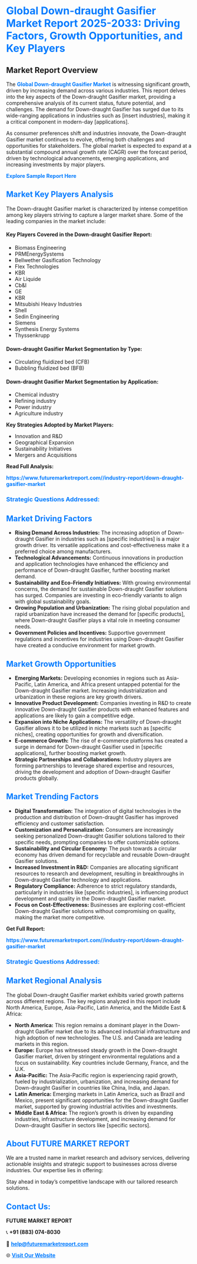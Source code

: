 <h1 style="color: #007BFF;">Global Down-draught Gasifier Market Report 2025-2033: Driving Factors, Growth Opportunities, and Key Players</h1>

<section id="overview">
<h2>Market Report Overview</h2>
<p>The <a href="https://www.futuremarketreport.com//industry-report/down-draught-gasifier-market" style="color: #007BFF; text-decoration: none;"><strong>Global Down-draught Gasifier Market</strong></a> is witnessing significant growth, driven by increasing demand across various industries. This report delves into the key aspects of the Down-draught Gasifier market, providing a comprehensive analysis of its current status, future potential, and challenges. The demand for Down-draught Gasifier has surged due to its wide-ranging applications in industries such as [insert industries], making it a critical component in modern-day [applications].</p>
<p>As consumer preferences shift and industries innovate, the Down-draught Gasifier market continues to evolve, offering both challenges and opportunities for stakeholders. The global market is expected to expand at a substantial compound annual growth rate (CAGR) over the forecast period, driven by technological advancements, emerging applications, and increasing investments by major players.</p>
</section>

<section id="overview">
<p><a href="https://www.futuremarketreport.com//request-sample/reportId=92399" style="color: #007BFF; text-decoration: none;"><strong>Explore Sample Report Here</strong></a></p>
</section>

<section id="key-players">
<h2 style="color: #007BFF;">Market Key Players Analysis</h2>
<p>The Down-draught Gasifier market is characterized by intense competition among key players striving to capture a larger market share. Some of the leading companies in the market include:</p>
<h4>Key Players Covered in the Down-draught Gasifier Report:</h4>
<ul><li>Biomass Engineering</li><li>PRMEnergySystems</li><li>Bellwether Gasification Technology</li><li>Flex Technologies</li><li>KBR</li><li>Air Liquide</li><li>Cb&amp;I</li><li>GE</li><li>KBR</li><li>Mitsubishi Heavy Industries</li><li>Shell</li><li>Sedin Engineering</li><li>Siemens</li><li>Synthesis Energy Systems</li><li>Thyssenkrupp</li></ul>
<h4>Down-draught Gasifier Market Segmentation by Type:</h4>
<ul><li>Circulating fluidized bed (CFB)</li><li>Bubbling fluidized bed (BFB)</li></ul>

<h4>Down-draught Gasifier Market Segmentation by Application:</h4>
<ul><li>Chemical industry</li><li>Refining industry</li><li>Power industry</li><li>Agriculture industry</li></ul>
<p><strong>Key Strategies Adopted by Market Players:</strong></p>
<ul>
<li>Innovation and R&D</li>
<li>Geographical Expansion</li>
<li>Sustainability Initiatives</li>
<li>Mergers and Acquisitions</li>
</ul>
</section>

<section>
<p><strong>Read Full Analysis: </strong></p><a href="https://www.futuremarketreport.com//industry-report/down-draught-gasifier-market" style="color: #007BFF; text-decoration: none;"><strong>https://www.futuremarketreport.com//industry-report/down-draught-gasifier-market</strong></a>
<h3 style="color: #007BFF;">Strategic Questions Addressed:</h3>
</section>

<section id="driving-factors">
<h2 style="color: #007BFF;">Market Driving Factors</h2>
<ul>
<li><strong>Rising Demand Across Industries:</strong> The increasing adoption of Down-draught Gasifier in industries such as [specific industries] is a major growth driver. Its versatile applications and cost-effectiveness make it a preferred choice among manufacturers.</li>
<li><strong>Technological Advancements:</strong> Continuous innovations in production and application technologies have enhanced the efficiency and performance of Down-draught Gasifier, further boosting market demand.</li>
<li><strong>Sustainability and Eco-Friendly Initiatives:</strong> With growing environmental concerns, the demand for sustainable Down-draught Gasifier solutions has surged. Companies are investing in eco-friendly variants to align with global sustainability goals.</li>
<li><strong>Growing Population and Urbanization:</strong> The rising global population and rapid urbanization have increased the demand for [specific products], where Down-draught Gasifier plays a vital role in meeting consumer needs.</li>
<li><strong>Government Policies and Incentives:</strong> Supportive government regulations and incentives for industries using Down-draught Gasifier have created a conducive environment for market growth.</li>
</ul>
</section>

<section id="growth-opportunities">
<h2 style="color: #007BFF;">Market Growth Opportunities</h2>
<ul>
<li><strong>Emerging Markets:</strong> Developing economies in regions such as Asia-Pacific, Latin America, and Africa present untapped potential for the Down-draught Gasifier market. Increasing industrialization and urbanization in these regions are key growth drivers.</li>
<li><strong>Innovative Product Development:</strong> Companies investing in R&D to create innovative Down-draught Gasifier products with enhanced features and applications are likely to gain a competitive edge.</li>
<li><strong>Expansion into Niche Applications:</strong> The versatility of Down-draught Gasifier allows it to be utilized in niche markets such as [specific niches], creating opportunities for growth and diversification.</li>
<li><strong>E-commerce Growth:</strong> The rise of e-commerce platforms has created a surge in demand for Down-draught Gasifier used in [specific applications], further boosting market growth.</li>
<li><strong>Strategic Partnerships and Collaborations:</strong> Industry players are forming partnerships to leverage shared expertise and resources, driving the development and adoption of Down-draught Gasifier products globally.</li>
</ul>
</section>

<section id="trending-factors">
<h2 style="color: #007BFF;">Market Trending Factors</h2>
<ul>
<li><strong>Digital Transformation:</strong> The integration of digital technologies in the production and distribution of Down-draught Gasifier has improved efficiency and customer satisfaction.</li>
<li><strong>Customization and Personalization:</strong> Consumers are increasingly seeking personalized Down-draught Gasifier solutions tailored to their specific needs, prompting companies to offer customizable options.</li>
<li><strong>Sustainability and Circular Economy:</strong> The push towards a circular economy has driven demand for recyclable and reusable Down-draught Gasifier solutions.</li>
<li><strong>Increased Investment in R&D:</strong> Companies are allocating significant resources to research and development, resulting in breakthroughs in Down-draught Gasifier technology and applications.</li>
<li><strong>Regulatory Compliance:</strong> Adherence to strict regulatory standards, particularly in industries like [specific industries], is influencing product development and quality in the Down-draught Gasifier market.</li>
<li><strong>Focus on Cost-Effectiveness:</strong> Businesses are exploring cost-efficient Down-draught Gasifier solutions without compromising on quality, making the market more competitive.</li>
</ul>
</section>

<section>
<p><strong>Get Full Report: </strong></p><a href="https://www.futuremarketreport.com//industry-report/down-draught-gasifier-market" style="color: #007BFF; text-decoration: none;"><strong>https://www.futuremarketreport.com//industry-report/down-draught-gasifier-market</strong></a>
<h3 style="color: #007BFF;">Strategic Questions Addressed:</h3>
</section>


<section id="regional-analysis">
<h2 style="color: #007BFF;">Market Regional Analysis</h2>
<p>The global Down-draught Gasifier market exhibits varied growth patterns across different regions. The key regions analyzed in this report include North America, Europe, Asia-Pacific, Latin America, and the Middle East & Africa:</p>
<ul>
<li><strong>North America:</strong> This region remains a dominant player in the Down-draught Gasifier market due to its advanced industrial infrastructure and high adoption of new technologies. The U.S. and Canada are leading markets in this region.</li>
<li><strong>Europe:</strong> Europe has witnessed steady growth in the Down-draught Gasifier market, driven by stringent environmental regulations and a focus on sustainability. Key countries include Germany, France, and the U.K.</li>
<li><strong>Asia-Pacific:</strong> The Asia-Pacific region is experiencing rapid growth, fueled by industrialization, urbanization, and increasing demand for Down-draught Gasifier in countries like China, India, and Japan.</li>
<li><strong>Latin America:</strong> Emerging markets in Latin America, such as Brazil and Mexico, present significant opportunities for the Down-draught Gasifier market, supported by growing industrial activities and investments.</li>
<li><strong>Middle East & Africa:</strong> The region’s growth is driven by expanding industries, infrastructure development, and increasing demand for Down-draught Gasifier in sectors like [specific sectors].</li>
</ul>
</section>

<footer>
<h2 style="color: #007BFF;">About FUTURE MARKET REPORT</h2>
<p>We are a trusted name in market research and advisory services, delivering actionable insights and strategic support to businesses across diverse industries. Our expertise lies in offering:</p>

<p>Stay ahead in today’s competitive landscape with our tailored research solutions.</p>

<h2 style="color: #007BFF;">Contact Us:</h2>
<p><strong>FUTURE MARKET REPORT</strong></p>
<p>📞 <strong>+91 (883) 074-8030</strong></p>
<p>📧 <strong><a href="mailto:help@futuremarketreport.com" style="color: #007BFF;">help@futuremarketreport.com</a></strong></p>
<p>🌐 <strong><a href="https://www.futuremarketreport.com/" style="color: #007BFF;">Visit Our Website</a></strong></p>
</footer>